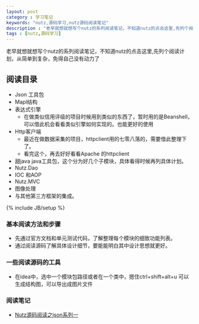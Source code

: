 ```yaml
---
layout: post
category : 学习笔记 
keywords: "nutz,源码学习,nutz源码阅读笔记"
description : "老早就想就想写个nutz的系列阅读笔记，不知道nutz的点击这里,先列个阅读计划，从简单到复杂，免得自己没有动力了"
tags : [nutz,源码学习]
---
```


老早就想就想写个nutz的系列阅读笔记，不知道nutz的点击这里,先列个阅读计划，从简单到复杂，免得自己没有动力了

## 阅读目录
- Json 工具包
- Mapl结构
- 表达式引擎
	- 在做类似信用评级的项目时候用到类似的东西了，暂时用的是Beanshell，可以借此机会看看类似引擎如何实现的。也能更好的使用
- Http客户端
	- 最近在做数据采集的项目，httpclient用的七零八落的，需要借此整理下了。
	- 看完这个，再去好好看看Apache 的httpclient
- 甜java java工具包，这个分为好几个子模块，具体看得时候再列具体计划。
- Nutz.Dao 
- IOC 和AOP 
- Nutz.MVC
- 图像处理
- 与其他第三方框架的集成。


<!--break-->

{% include JB/setup %}


### 基本阅读方法和步骤
- 先通过官方文档和单元测试代码，了解整理每个模块的细致功能列表。
- 通过阅读源码了解具体设计细节，要能能明白其中设计思想就更好。

### 一些阅读源码的工具

- 在idea中，选中一个模块包路径或者在一个类中，摁住ctrl+shift+alt+u 可以生成结构图，可以导出成图片文件
 
### 阅读笔记

- [Nutz源码阅读之json系列一](http://enilu.github.io/%E5%AD%A6%E4%B9%A0%E7%AC%94%E8%AE%B0/2016/01/01/nutz%E6%BA%90%E7%A0%81%E9%98%85%E8%AF%BB%E4%B9%8BJson%E7%B3%BB%E5%88%97%E4%B8%80/)